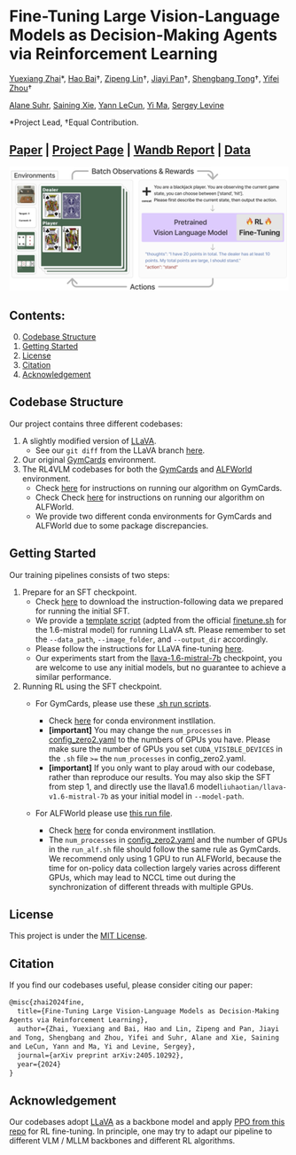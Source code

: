 # Fine-Tuning Large Vision-Language Models as Decision-Making Agents via Reinforcement Learning

[Yuexiang Zhai](https://yx-s-z.github.io/)*, [Hao Bai](https://www.jackgethome.com/)†, [Zipeng Lin](https://zipeng-lin.github.io/)†, [Jiayi Pan](https://www.jiayipan.me/)†, [Shengbang Tong](https://tsb0601.github.io/petertongsb/)†, [Yifei Zhou](https://yifeizhou02.github.io/)†

[Alane Suhr](https://www.alanesuhr.com/), [Saining Xie](https://www.sainingxie.com/), [Yann LeCun](https://yann.lecun.com/), [Yi Ma](https://people.eecs.berkeley.edu/~yima/), [Sergey Levine](https://people.eecs.berkeley.edu/~svlevine/)

*Project Lead, †Equal Contribution.

## [Paper](??) | [Project Page](https://rl4vlm.github.io/) | [Wandb Report](https://api.wandb.ai/links/berkeley-cont-gen/ewqcdfaa) | [Data](https://huggingface.co/LEVI-Project/sft-data/tree/main)

![Teaser](imgs/teaser.png "Teaser Fig")

## Contents:
0. [Codebase Structure](#codebase-structure)
1. [Getting Started](#getting-started)
2. [License](#license)
3. [Citation](#citation)
4. [Acknowledgement](#acknowledgement)


## Codebase Structure
<a id="codebase-structure"></a>

Our project contains three different codebases:
1. A slightly modified version of [LLaVA](https://github.com/haotian-liu/LLaVA).
    - See our `git diff` from the LLaVA branch [here](./diff_output.txt).
2. Our original [GymCards](./gym-cards/README.md) environment.
3. The RL4VLM codebases for both the [GymCards](./gym-cards/README.md) and [ALFWorld](https://github.com/alfworld/alfworld) environment.
    - Check [here](./VLM_PPO/README.md) for instructions on running our algorithm on GymCards.
    - Check Check [here](./VLM_PPO_ALF/README.md) for instructions on running our algorithm on ALFWorld.
    - We provide two different conda environments for GymCards and ALFWorld due to some package discrepancies.

## Getting Started
<a id="getting-started"></a>

Our training pipelines consists of two steps:
1. Prepare for an SFT checkpoint.
    - Check [here](https://huggingface.co/LEVI-Project/sft-data/tree/main) to download the instruction-following data we prepared for running the initial SFT.
    - We provide a [template script](./finetune.sh) (adpted from the official [finetune.sh](./LLaVA/scripts/v1_5/finetune.sh) for the 1.6-mistral model) for running LLaVA sft. Please remember to set the `--data_path`, `--image_folder`, and `--output_dir` accordingly.
    - Please follow the instructions for LLaVA fine-tuning [here](./LLaVA/README.md).
    - Our experiments start from the [llava-1.6-mistral-7b](https://huggingface.co/liuhaotian/llava-v1.6-mistral-7b) checkpoint, you are welcome to use any initial models, but no guarantee to achieve a similar performance.
2. Running RL using the SFT checkpoint.
    - For GymCards, please use these [.sh run scripts](./VLM_PPO/scripts/).
        -  Check [here](./VLM_PPO/README.md) for conda environment instllation.
        - **[important]** You may change the `num_processes` in [config_zero2.yaml](./VLM_PPO/scripts/config_zero2.yaml) to the numbers of GPUs you have. Please make sure the number of GPUs you set `CUDA_VISIBLE_DEVICES` in the `.sh` file `>=` the `num_processes` in config_zero2.yaml.
        - **[important]** If you only want to play aroud with our codebase, rather than reproduce our results. You may also skip the SFT from step 1, and directly use the llava1.6 model`liuhaotian/llava-v1.6-mistral-7b` as your initial model in `--model-path`.

    - For ALFWorld please use [this run file](./VLM_PPO_ALF/scripts/run_alf.sh).
        - Check [here](./VLM_PPO_ALF/README.md) for conda environment instllation.
        - The `num_processes` in [config_zero2.yaml](./VLM_PPO_ALF/scripts/config_zero2.yaml) and the number of GPUs in the `run_alf.sh` file should follow the same rule as GymCards. We recommend only using 1 GPU to run ALFWorld, because the time for on-policy data collection largely varies across different GPUs, which may lead to NCCL time out during the synchronization of different threads with multiple GPUs.

## License
<a id="license"></a>
This project is under the [MIT License](./LICENSE.txt).

## Citation

If you find our codebases useful, please consider citing our paper:
```plaintext
@misc{zhai2024fine,
  title={Fine-Tuning Large Vision-Language Models as Decision-Making Agents via Reinforcement Learning},
  author={Zhai, Yuexiang and Bai, Hao and Lin, Zipeng and Pan, Jiayi and Tong, Shengbang and Zhou, Yifei and Suhr, Alane and Xie, Saining and LeCun, Yann and Ma, Yi and Levine, Sergey},
  journal={arXiv preprint arXiv:2405.10292},
  year={2024}
}
```
## Acknowledgement
<a id="acknowledgement"></a>
Our codebases adopt [LLaVA](https://github.com/haotian-liu/LLaVA) as a backbone model and apply [PPO from this repo](https://github.com/ikostrikov/pytorch-a2c-ppo-acktr-gail) for RL fine-tuning. In principle, one may try to adapt our pipeline to different VLM / MLLM backbones and different RL algorithms.

